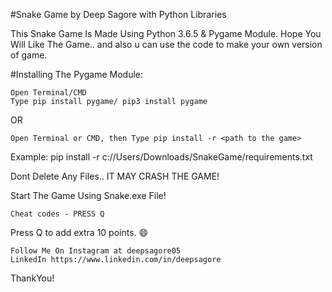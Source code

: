 #Snake Game by Deep Sagore with Python Libraries

This Snake Game Is Made Using Python 3.6.5 & Pygame Module. Hope You Will Like The Game.. and also u can use the code to make your own version of game.


#Installing The Pygame Module:

    Open Terminal/CMD
    Type pip install pygame/ pip3 install pygame

OR

    Open Terminal or CMD, then Type pip install -r <path to the game>

Example: pip install -r c://Users/Downloads/SnakeGame/requirements.txt

Dont Delete Any Files.. IT MAY CRASH THE GAME!

Start The Game Using Snake.exe File!

    Cheat codes - PRESS Q 


Press Q to add extra 10 points. 😄

    Follow Me On Instagram at deepsagore05
    LinkedIn https://www.linkedin.com/in/deepsagore
    
ThankYou!
